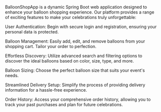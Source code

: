 BalloonShopApp is a dynamic Spring Boot web application designed to enhance your balloon shopping experience. Our platform provides a range of exciting features to make your celebrations truly unforgettable:

User Authentication: Begin with secure login and registration, ensuring your personal data is protected.

Balloon Management: Easily add, edit, and remove balloons from your shopping cart. Tailor your order to perfection.

Effortless Discovery: Utilize advanced search and filtering options to discover the ideal balloons based on color, size, type, and more.

Balloon Sizing: Choose the perfect balloon size that suits your event's needs.

Streamlined Delivery Setup: Simplify the process of providing delivery information for a hassle-free experience.

Order History: Access your comprehensive order history, allowing you to track your past purchases and plan for future celebrations.
